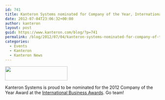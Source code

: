 ```yaml
---
id: 741
title: Kanteron Systems nominated for Company of the Year, International Business Awards
date: 2012-07-04T23:06:32+00:00
author: kanteron
layout: post
guid: https://www.kanteron.com/blog/?p=741
permalink: /blog/2012/07/04/kanteron-systems-nominated-for-company-of-the-year-international-business-awards/
categories:
  - Events
  - Kanteron
  - Kanteron News
---
```

<img class="aligncenter" title="IBA" src="https://www.stevieawards.com/homepageRedesign/awardsLogo/iba-logo11.png" alt="" width="203" height="46" />

Kanteron Systems is proud to be nominated for the 2012 Company of the Year Award at the <a title="https://www.stevieawards.com" href="https://www.stevieawards.com" target="_blank">International Business Awards</a>. Go team!
